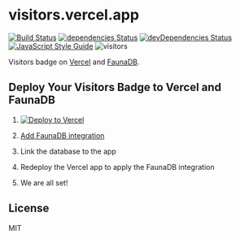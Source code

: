 # visitors.vercel.app

[![Build Status](https://travis-ci.com/Gerhut/visitors.vercel.app.svg)](https://travis-ci.com/Gerhut/visitors.vercel.app)
[![dependencies Status](https://david-dm.org/Gerhut/visitors.vercel.app/status.svg)](https://david-dm.org/Gerhut/visitors.vercel.app)
[![devDependencies Status](https://david-dm.org/Gerhut/visitors.vercel.app/dev-status.svg)](https://david-dm.org/Gerhut/visitors.vercel.app?type=dev)
[![JavaScript Style Guide](https://img.shields.io/badge/code%20style-standard-brightgreen.svg)](http://standardjs.com/)
![visitors](https://visitors.vercel.app/Gerhut/visitors.vercel.app)

Visitors badge on [Vercel](https://vercel.com/) and [FaunaDB](https://fauna.com/).

## Deploy Your Visitors Badge to Vercel and FaunaDB

1. [![Deploy to Vercel](https://vercel.com/button)](https://vercel.com/import/project?template=https://github.com/Gerhut/visitors.vercel.app)

2. [Add FaunaDB integration](https://vercel.com/integrations/faunadb/add)

3. Link the database to the app

4. Redeploy the Vercel app to apply the FaunaDB integration

5. We are all set!

## License

MIT
